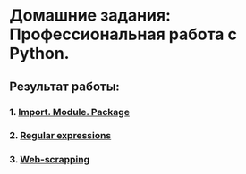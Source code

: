 # Домашние задания: Профессиональная работа с Python.

## Результат работы:

### 1. [Import. Module. Package](1.Import.Module.Package/)

### 2. [Regular expressions](2.Regular-expressions/)

### 3. [Web-scrapping](3.Web-scrapping)
